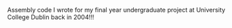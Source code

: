 Assembly code I wrote for my final year undergraduate project at University College Dublin back in 2004!!!
